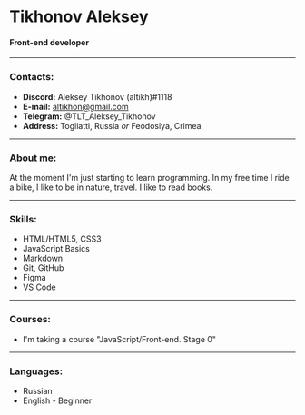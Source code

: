 # Tikhonov Aleksey
#### Front-end developer

---

### Contacts:
+ **Discord:** Aleksey Tikhonov (altikh)#1118
+ **E-mail:** altikhon@gmail.com
+ **Telegram:** @TLT_Aleksey_Tikhonov
+ **Address:** Togliatti, Russia *or* Feodosiya, Crimea

---

### About me:
At the moment I'm just starting to learn programming.
In my free time I ride a bike, I like to be in nature, travel. I like to read books.

---

### Skills:
+ HTML/HTML5, CSS3
+ JavaScript Basics
+ Markdown
+ Git, GitHub
+ Figma
+ VS Code

---

### Courses:
+ I'm taking a course "JavaScript/Front-end. Stage 0"


---

### Languages:
+ Russian
+ English - Beginner
